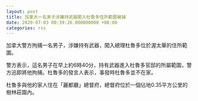 ```yaml
---
layout: post
title: 加拿大一名男子涉嫌持武器闖入杜魯多住所範圍被捕
date: 2020-07-03 00:39:26.000000000 +08:00
categories: rss
---
```


加拿大警方拘捕一名男子，涉嫌持有武器，闖入總理杜魯多位於渥太華的住所範圍。

警方表示，這名男子在早上約6時40分，持有武器進入杜魯多官邸的所屬範圍，警方迅即將他拘捕。杜魯多的發言人表示，事發時杜魯多並不在家。

杜魯多與他的家人住在「麗都廳」總督府，總督府位於一個佔地0.35平方公里的樹林莊園內。
